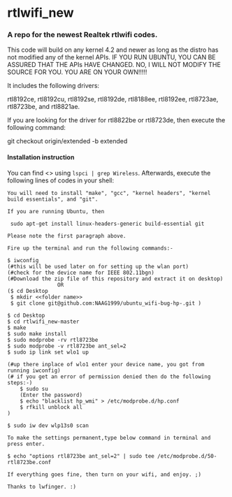 rtlwifi_new
===========
### A repo for the newest Realtek rtlwifi codes.

This code will build on any kernel 4.2 and newer as long as the distro has not modified
any of the kernel APIs. IF YOU RUN UBUNTU, YOU CAN BE ASSURED THAT THE APIs HAVE CHANGED.
NO, I WILL NOT MODIFY THE SOURCE FOR YOU. YOU ARE ON YOUR OWN!!!!!

It includes the following drivers:

rtl8192ce, rtl8192cu, rtl8192se, rtl8192de, rtl8188ee, rtl8192ee, rtl8723ae, rtl8723be, and rtl8821ae.

If you are looking for the driver for rtl8822be or rtl8723de, then execute the following command:

git checkout origin/extended -b extended

#### Installation instruction
You can find <<YOUR WIRELESS DRIVER CODE>> using `lspci | grep Wireless`.
Afterwards, execute the following lines of codes in your shell:  
  
```
You will need to install "make", "gcc", "kernel headers", "kernel build essentials", and "git".

If you are running Ubuntu, then

 sudo apt-get install linux-headers-generic build-essential git

Please note the first paragraph above.

Fire up the terminal and run the following commands:-

$ iwconfig
(#this will be used later on for setting up the wlan port)
(#check for the device name for IEEE 802.11bgn)
(#Download the zip file of this repository and extract it on desktop)
				OR
($ cd Desktop
 $ mkdir <<folder name>>
 $ git clone git@github.com:NAAG1999/ubuntu_wifi-bug-hp-.git )

$ cd Desktop
$ cd rtlwifi_new-master
$ make
$ sudo make install
$ sudo modprobe -rv rtl8723be
$ sudo modprobe -v rtl8723be ant_sel=2
$ sudo ip link set wlo1 up

(#up there inplace of wlo1 enter your device name, you got from running iwconfig)
(# if you get an error of permission denied then do the following steps:-)
	$ sudo su
	(Enter the password)
	$ echo "blacklist hp_wmi" > /etc/modprobe.d/hp.conf
	$ rfkill unblock all
)

$ sudo iw dev wlp13s0 scan

To make the settings permanent,type below command in terminal and press enter.

$ echo "options rtl8723be ant_sel=2" | sudo tee /etc/modprobe.d/50-  rtl8723be.conf

If everything goes fine, then turn on your wifi, and enjoy. ;)

Thanks to lwfinger. :)




